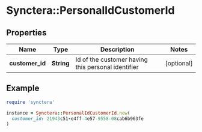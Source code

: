 # Synctera::PersonalIdCustomerId

## Properties

| Name | Type | Description | Notes |
| ---- | ---- | ----------- | ----- |
| **customer_id** | **String** | Id of the customer having this personal identifier | [optional] |

## Example

```ruby
require 'synctera'

instance = Synctera::PersonalIdCustomerId.new(
  customer_id: 21943c51-e4ff-4e57-9558-08cab6b963fe
)
```

